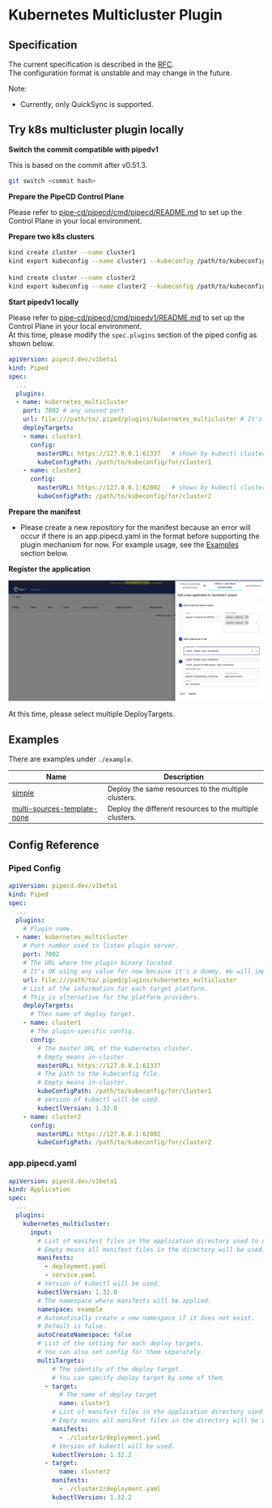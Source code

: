 # Kubernetes Multicluster Plugin

## Specification

The current specification is described in the [RFC](../../../../../docs/rfcs/0014-multi-cluster-deployment-for-k8s.md).  
The configuration format is unstable and may change in the future.

Note:
- Currently, only QuickSync is supported.

## Try k8s multicluster plugin locally

**Switch the commit compatible with pipedv1**

This is based on the commit after v0.51.3.

```sh
git switch <commit hash>
```

**Prepare the PipeCD Control Plane**

Please refer to [pipe-cd/pipecd/cmd/pipecd/README.md](../../../../../cmd/pipecd/README.md) to set up the Control Plane in your local environment.

**Prepare two k8s clusters**

```sh
kind create cluster --name cluster1
kind export kubeconfig --name cluster1 --kubeconfig /path/to/kubeconfig/for/cluster1

kind create cluster --name cluster2
kind export kubeconfig --name cluster2 --kubeconfig /path/to/kubeconfig/for/cluster2
```

**Start pipedv1 locally**

Please refer to [pipe-cd/pipecd/cmd/pipedv1/README.md](../../../../../cmd/pipedv1/README.md) to set up the Control Plane in your local environment.  
At this time, please modify the `spec.plugins` section of the piped config as shown below.

```yaml
apiVersion: pipecd.dev/v1beta1
kind: Piped
spec:
  ...
  plugins:
  - name: kubernetes_multicluster
    port: 7002 # any unused port
    url: file:///path/to/.piped/plugins/kubernetes_multicluster # It's OK using any value for now because it's a dummy. We will implement it later.
    deployTargets: 
    - name: cluster1
      config:
        masterURL: https://127.0.0.1:61337   # shown by kubectl cluster-info
        kubeConfigPath: /path/to/kubeconfig/for/cluster1
    - name: cluster2
      config:
        masterURL: https://127.0.0.1:62082   # shown by kubectl cluster-info
        kubeConfigPath: /path/to/kubeconfig/for/cluster2
```

**Prepare the manifest**

- Please create a new repository for the manifest because an error will occur if there is an app.pipecd.yaml in the format before supporting the plugin mechanism for now.
For example usage, see the [Examples](#examples) section below.

**Register the application**

![adding-application](./docs/static/adding-application.png)

At this time, please select multiple DeployTargets.

## Examples
There are examples under `./example`.

| Name | Description |
|------|-------------|
| [simple](./example/simple/) | Deploy the same resources to the multiple clusters. |
| [multi-sources-template-none](./example/multi-sources-template-none/) | Deploy the different resources to the multiple clusters. |

## Config Reference

### Piped Config

```yaml
apiVersion: pipecd.dev/v1beta1
kind: Piped
spec:
  ...
  plugins:
    # Plugin name.
  - name: kubernetes_multicluster
    # Port number used to listen plugin server.
    port: 7002
    # The URL where the plugin binary located.
    # It's OK using any value for now because it's a dummy. We will implement it later.
    url: file:///path/to/.piped/plugins/kubernetes_multicluster
    # List of the information for each target platform.
    # This is alternative for the platform providers.
    deployTargets: 
      # Then name of deploy target.
    - name: cluster1
      # The plugin-specific config.
      config:
        # The master URL of the kubernetes cluster.
        # Empty means in-cluster.
        masterURL: https://127.0.0.1:61337
        # The path to the kubeconfig file.
        # Empty means in-cluster.
        kubeConfigPath: /path/to/kubeconfig/for/cluster1
        # Version of kubectl will be used.
        kubectlVersion: 1.32.0
    - name: cluster2
      config:
        masterURL: https://127.0.0.1:62082
        kubeConfigPath: /path/to/kubeconfig/for/cluster2
```

### app.pipecd.yaml

```yaml
apiVersion: pipecd.dev/v1beta1
kind: Application
spec:
  ...
  plugins:
    kubernetes_multicluster:
      input:
        # List of manifest files in the application directory used to deploy.
        # Empty means all manifest files in the directory will be used.
        manifests: 
          - deployment.yaml
          - service.yaml
        # Version of kubectl will be used.
        kubectlVersion: 1.32.0
        # The namespace where manifests will be applied.
        namespace: example
        # Automatically create a new namespace if it does not exist.
        # Default is false.
        autoCreateNamespace: false
        # List of the setting for each deploy targets.
        # You can also set config for them separately.
        multiTargets:
            # The identity of the deploy target.
            # You can specify deploy target by some of them.
          - target:
              # The name of deploy target
              name: cluster1
            # List of manifest files in the application directory used to deploy.
            # Empty means all manifest files in the directory will be used.
            manifests:
              - ./cluster1/deployment.yaml
            # Version of kubectl will be used.
            kubectlVersion: 1.32.2
          - target:
              name: cluster2
            manifests:
              - ./cluster2/deployment.yaml
            kubectlVersion: 1.32.2
```
